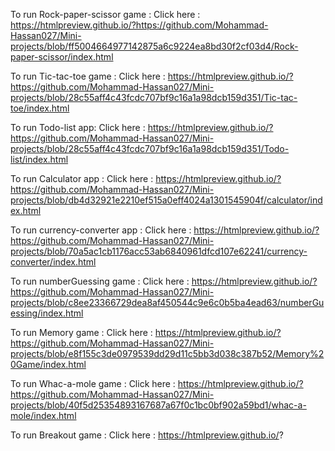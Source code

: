 To run Rock-paper-scissor game :
Click here : https://htmlpreview.github.io/?https://github.com/Mohammad-Hassan027/Mini-projects/blob/ff5004664977142875a6c9224ea8bd30f2cf03d4/Rock-paper-scissor/index.html

To run Tic-tac-toe game :
Click here : https://htmlpreview.github.io/?https://github.com/Mohammad-Hassan027/Mini-projects/blob/28c55aff4c43fcdc707bf9c16a1a98dcb159d351/Tic-tac-toe/index.html

To run Todo-list app:
Click here : https://htmlpreview.github.io/?https://github.com/Mohammad-Hassan027/Mini-projects/blob/28c55aff4c43fcdc707bf9c16a1a98dcb159d351/Todo-list/index.html

To run Calculator app :
Click here : https://htmlpreview.github.io/?https://github.com/Mohammad-Hassan027/Mini-projects/blob/db4d32921e2210ef515a0eff4024a1301545904f/calculator/index.html

To run currency-converter app :
Click here : https://htmlpreview.github.io/?https://github.com/Mohammad-Hassan027/Mini-projects/blob/70a5ac1cb1176acc53ab6840961dfcd107e62241/currency-converter/index.html

To run numberGuessing game :
Click here : https://htmlpreview.github.io/?https://github.com/Mohammad-Hassan027/Mini-projects/blob/c8ee23366729dea8af450544c9e6c0b5ba4ead63/numberGuessing/index.html

To run Memory game :
Click here : https://htmlpreview.github.io/?https://github.com/Mohammad-Hassan027/Mini-projects/blob/e8f155c3de0979539dd29d11c5bb3d038c387b52/Memory%20Game/index.html

To run Whac-a-mole game :
Click here : https://htmlpreview.github.io/?https://github.com/Mohammad-Hassan027/Mini-projects/blob/40f5d25354893167687a67f0c1bc0bf902a59bd1/whac-a-mole/index.html

To run Breakout game :
Click here : https://htmlpreview.github.io/?
